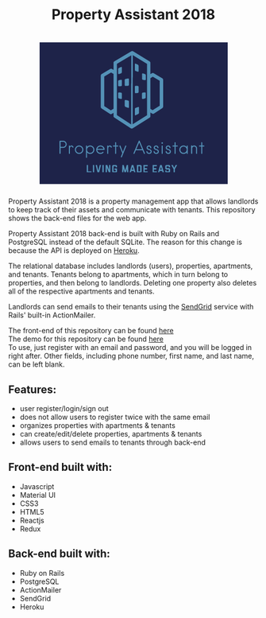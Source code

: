 <h1 align=center>Property Assistant 2018</h1>
<h1 align=center><img src="/logo.png" alt="Property Assistant 2018 logo" /></h1>

Property Assistant 2018 is a property management app that allows landlords to keep track of their assets and communicate with tenants. This repository shows the back-end files for the web app.

Property Assistant 2018 back-end is built with Ruby on Rails and PostgreSQL instead of the default SQLite. The reason for this change is because the API is deployed on [Heroku](https://devcenter.heroku.com/articles/getting-started-with-rails5).

The relational database includes landlords (users), properties, apartments, and tenants. Tenants belong to apartments, which in turn belong to properties, and then belong to landlords. Deleting one property also deletes all of the respective apartments and tenants.

Landlords can send emails to their tenants using the [SendGrid](https://sendgrid.com/) service with Rails' built-in ActionMailer.

The front-end of this repository can be found [here](https://github.com/flored27/Property-Assistant-2018)<br/>
The demo for this repository can be found [here](https://property-assistant-2018.herokuapp.com/)<br/>
To use, just register with an email and password, and you will be logged in right after. Other fields, including phone number, first name, and last name, can be left blank.

## Features:
* user register/login/sign out
* does not allow users to register twice with the same email
* organizes properties with apartments & tenants
* can create/edit/delete properties, apartments & tenants
* allows users to send emails to tenants through back-end

## Front-end built with:
* Javascript
* Material UI
* CSS3
* HTML5
* Reactjs
* Redux

## Back-end built with:
* Ruby on Rails
* PostgreSQL
* ActionMailer
* SendGrid
* Heroku
